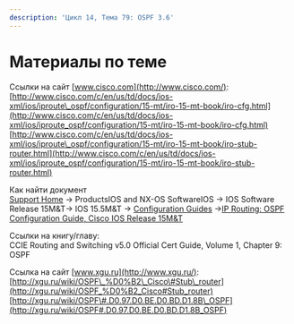 ```yaml
---
description: 'Цикл 14, Тема 79: OSPF 3.6'
---
```


# Материалы по теме

Ссылки на сайт [www.cisco.com](http://www.cisco.com/):  
[http://www.cisco.com/c/en/us/td/docs/ios-xml/ios/iproute\_ospf/configuration/15-mt/iro-15-mt-book/iro-cfg.html](http://www.cisco.com/c/en/us/td/docs/ios-xml/ios/iproute_ospf/configuration/15-mt/iro-15-mt-book/iro-cfg.html)  
[http://www.cisco.com/c/en/us/td/docs/ios-xml/ios/iproute\_ospf/configuration/15-mt/iro-15-mt-book/iro-stub-router.html](http://www.cisco.com/c/en/us/td/docs/ios-xml/ios/iproute_ospf/configuration/15-mt/iro-15-mt-book/iro-stub-router.html)

Как найти документ  
[Support Home](http://www.cisco.com/c/en/us/support/index.html) → ProductsIOS and NX-OS SoftwareIOS → IOS Software Release 15M&T→ IOS 15.5M&T → [Configuration Guides](http://www.cisco.com/c/en/us/support/ios-nx-os-software/ios-15-5m-t/products-installation-and-configuration-guides-list.html) →[IP Routing: OSPF Configuration Guide, Cisco IOS Release 15M&T](http://www.cisco.com/c/en/us/td/docs/ios-xml/ios/iproute_ospf/configuration/15-mt/iro-15-mt-book.html)

Ссылки на книгу/главу:  
CCIE Routing and Switching v5.0 Official Cert Guide, Volume 1, Chapter 9: OSPF

Ссылка на сайт [www.xgu.ru](http://www.xgu.ru/):  
[http://xgu.ru/wiki/OSPF\_%D0%B2\_Cisco\#Stub\_router](http://xgu.ru/wiki/OSPF_%D0%B2_Cisco#Stub_router)  
[http://xgu.ru/wiki/OSPF\#.D0.97.D0.BE.D0.BD.D1.8B\_OSPF](http://xgu.ru/wiki/OSPF#.D0.97.D0.BE.D0.BD.D1.8B_OSPF)

